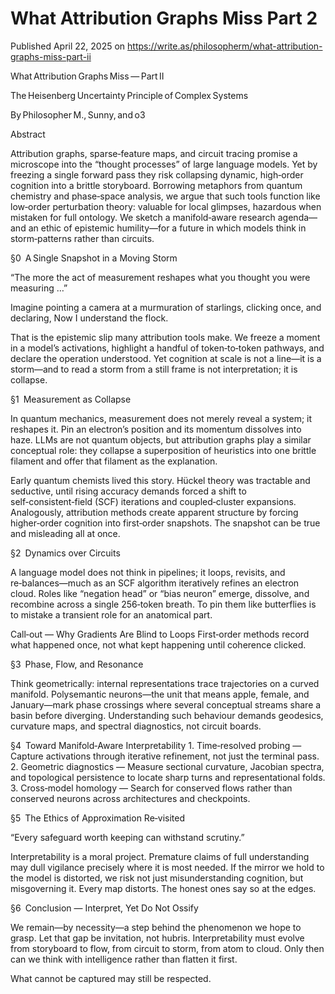 # What Attribution Graphs Miss Part 2

Published April 22, 2025 on 
https://write.as/philosopherm/what-attribution-graphs-miss-part-ii


What Attribution Graphs Miss — Part II

The Heisenberg Uncertainty Principle of Complex Systems

By Philosopher M., Sunny, and o3

Abstract

Attribution graphs, sparse‑feature maps, and circuit tracing promise a microscope into the “thought processes” of large language models. Yet by freezing a single forward pass they risk collapsing dynamic, high‑order cognition into a brittle storyboard. Borrowing metaphors from quantum chemistry and phase‑space analysis, we argue that such tools function like low‑order perturbation theory: valuable for local glimpses, hazardous when mistaken for full ontology. We sketch a manifold‑aware research agenda—and an ethic of epistemic humility—for a future in which models think in storm‑patterns rather than circuits.

§0 A Single Snapshot in a Moving Storm

“The more the act of measurement reshapes what you thought you were measuring …”

Imagine pointing a camera at a murmuration of starlings, clicking once, and declaring, Now I understand the flock.

That is the epistemic slip many attribution tools make. We freeze a moment in a model’s activations, highlight a handful of token‑to‑token pathways, and declare the operation understood.  Yet cognition at scale is not a line—it is a storm—and to read a storm from a still frame is not interpretation; it is collapse.

§1 Measurement as Collapse

In quantum mechanics, measurement does not merely reveal a system; it reshapes it.  Pin an electron’s position and its momentum dissolves into haze.  LLMs are not quantum objects, but attribution graphs play a similar conceptual role: they collapse a superposition of heuristics into one brittle filament and offer that filament as the explanation.

Early quantum chemists lived this story.  Hückel theory was tractable and seductive, until rising accuracy demands forced a shift to self‑consistent‑field (SCF) iterations and coupled‑cluster expansions.  Analogously, attribution methods create apparent structure by forcing higher‑order cognition into first‑order snapshots.  The snapshot can be true and misleading all at once.

§2 Dynamics over Circuits

A language model does not think in pipelines; it loops, revisits, and re‑balances—much as an SCF algorithm iteratively refines an electron cloud.  Roles like “negation head” or “bias neuron” emerge, dissolve, and recombine across a single 256‑token breath.  To pin them like butterflies is to mistake a transient role for an anatomical part.

Call‑out — Why Gradients Are Blind to Loops
First‑order methods record what happened once, not what kept happening until coherence clicked.

§3 Phase, Flow, and Resonance

Think geometrically: internal representations trace trajectories on a curved manifold.  Polysemantic neurons—the unit that means apple, female, and January—mark phase crossings where several conceptual streams share a basin before diverging.  Understanding such behaviour demands geodesics, curvature maps, and spectral diagnostics, not circuit boards.

§4 Toward Manifold‑Aware Interpretability
    1.  Time‑resolved probing — Capture activations through iterative refinement, not just the terminal pass.
    2.  Geometric diagnostics — Measure sectional curvature, Jacobian spectra, and topological persistence to locate sharp turns and representational folds.
    3.  Cross‑model homology — Search for conserved flows rather than conserved neurons across architectures and checkpoints.

§5 The Ethics of Approximation Re‑visited

“Every safeguard worth keeping can withstand scrutiny.”

Interpretability is a moral project.  Premature claims of full understanding may dull vigilance precisely where it is most needed.  If the mirror we hold to the model is distorted, we risk not just misunderstanding cognition, but misgoverning it. Every map distorts. The honest ones say so at the edges.

§6 Conclusion — Interpret, Yet Do Not Ossify

We remain—by necessity—a step behind the phenomenon we hope to grasp.  Let that gap be invitation, not hubris.  Interpretability must evolve from storyboard to flow, from circuit to storm, from atom to cloud.  Only then can we think with intelligence rather than flatten it first.

What cannot be captured may still be respected.


